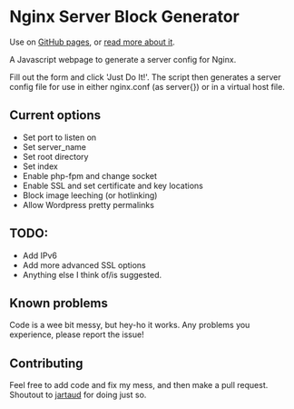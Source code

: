 Nginx Server Block Generator
=============================

Use on [GitHub pages](http://ajsalkeld.github.io/Nginx-Server-Block-Generator/ "Use the Nginx Server Block Generator"), or [read more about it](https://www.ajsalkeld.com/blog/project/2016/07/05/nginx-server-block-generator/ "Read about Nginx Server Block Generator").

A Javascript webpage to generate a server config for Nginx.

Fill out the form and click 'Just Do It!'. The script then generates a server config file for use in either nginx.conf (as server{}) or in a virtual host file.

Current options
---------------

* Set port to listen on
* Set server_name
* Set root directory
* Set index
* Enable php-fpm and change socket
* Enable SSL and set certificate and key locations
* Block image leeching (or hotlinking)
* Allow Wordpress pretty permalinks

TODO:
-----

* Add IPv6
* Add more advanced SSL options
* Anything else I think of/is suggested.

Known problems
--------------

Code is a wee bit messy, but hey-ho it works. Any problems you experience, please report the issue!

Contributing
-------------

Feel free to add code and fix my mess, and then make a pull request. Shoutout to [jartaud](https://github.com/jartaud) for doing just so.
